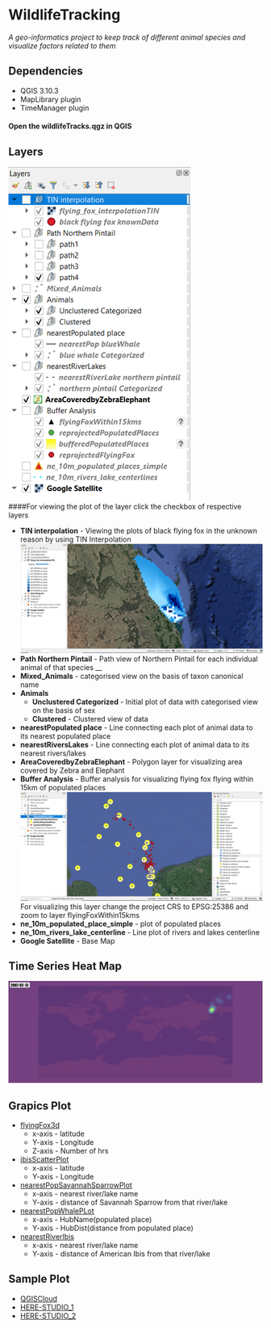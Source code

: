 # WildlifeTracking
_A geo-informatics project to keep track of different animal species and visualize factors related to them_
## Dependencies
* QGIS 3.10.3
* MapLibrary plugin
* TimeManager plugin
#### Open the wildlifeTracks.qgz in QGIS

## Layers
![image of all layers](https://github.com/saharshleo/WildlifeTracking/blob/master/DemoPlots/layers.png)<br />
####For viewing the plot of the layer click the checkbox of respective layers
* **TIN interpolation** - Viewing the plots of black flying fox in the unknown reason by using TIN Interpolation
![image of all layers](https://github.com/saharshleo/WildlifeTracking/blob/master/DemoPlots/interpolationResult.png)
* **Path Northern Pintail** - Path view of Northern Pintail for each individual animal of that species __
* **Mixed_Animals** - categorised view on the basis of taxon canonical name 
* **Animals**
  * **Unclustered Categorized** - Initial plot of data with categorised view on the basis of sex
  * **Clustered** - Clustered view of data
* **nearestPopulated place** - Line connecting each plot of animal data to its nearest populated place 
* **nearestRiversLakes** - Line connecting each plot of animal data to its nearest rivers/lakes
* **AreaCoveredbyZebraElephant** - Polygon layer for visualizing area covered by Zebra and Elephant 
* **Buffer Analysis** - Buffer analysis for visualizing flying fox flying within 15km of populated places
![image of all layers](https://github.com/saharshleo/WildlifeTracking/blob/master/DemoPlots/bufferResult.png)
For visualizing this layer change the project CRS to EPSG:25386 and zoom to layer flyingFoxWithin15kms
* **ne_10m_populated_place_simple** - plot of populated places
* **ne_10m_rivers_lake_centerline** - Line plot of rivers and lakes centerline 
* **Google Satellite** - Base Map
## Time Series Heat Map
![image of all layers](https://github.com/saharshleo/WildlifeTracking/blob/master/DemoPlots/timeSeriesHeatmap.gif)
## Grapics Plot
* [flyingFox3d](https://github.com/saharshleo/WildlifeTracking/blob/master/GraphicsPlot/flyingFox3D.html)
  * x-axis - latitude 
  * Y-axis - Longitude
  * Z-axis - Number of hrs
* [ibisScatterPlot](https://github.com/saharshleo/WildlifeTracking/blob/master/GraphicsPlot/ibisScatterPlot.html)
  * x-axis - latitude 
  * Y-axis - Longitude
* [nearestPopSavannahSparrowPlot](https://github.com/saharshleo/WildlifeTracking/blob/master/GraphicsPlot/nearestPopSavannahSparrowPlot.html)
  * x-axis - nearest river/lake name 
  * Y-axis - distance of Savannah Sparrow from that river/lake
* [nearestPopWhalePLot](https://github.com/saharshleo/WildlifeTracking/blob/master/GraphicsPlot/nearestPopWhalePLot.html)
  * x-axis - HubName(populated place) 
  * Y-axis - HubDist(distance from populated place)
* [nearestRiverIbis](https://github.com/saharshleo/WildlifeTracking/blob/master/GraphicsPlot/nearestRiverIbis.html)
  * x-axis - nearest river/lake name 
  * Y-axis - distance of American Ibis from that river/lake
## Sample Plot
* [QGISCloud](https://qgiscloud.com/ganadhish/final_wildlife_tracking/?bl=&l=black%20vulture%2Cbald%20eagle%2Cblue%20whale%2Cmallard%2CGoogle%20Satellite&t=final_wildlife_tracking&e=-22205597%2C-2573073%2C3697111%2C9822656)
* [HERE-STUDIO_1](https://studio.here.com/viewer/?project_id=82c0ea42-1daa-44bd-b988-cc04e790a83b)
* [HERE-STUDIO_2](https://studio.here.com/viewer/?project_id=55d3a441-7195-44ae-a7ac-911da0fd916b)
 
